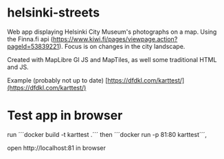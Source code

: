 # helsinki-streets
Web app displaying Helsinki City Museum's photographs on a map. Using the Finna.fi api (https://www.kiwi.fi/pages/viewpage.action?pageId=53839221). Focus is on changes in the city landscape.

Created with MapLibre Gl JS and MapTiles, as well some traditional HTML and JS.
  
Example (probably not up to date) [https://dfdkl.com/karttest/](https://dfdkl.com/karttest/)

# Test app in browser

run ´´´docker build -t karttest .´´´ 
then ´´´docker run -p 81:80 karttest´´´,
  
open http://localhost:81 in browser
